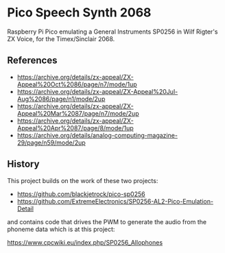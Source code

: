 # Pico Speech Synth 2068
 Raspberry Pi Pico emulating a General Instruments SP0256 in Wilf Rigter's ZX Voice, for the Timex/Sinclair 2068.


## References
- https://archive.org/details/zx-appeal/ZX-Appeal%20Oct%2086/page/n7/mode/1up
- https://archive.org/details/zx-appeal/ZX-Appeal%20Jul-Aug%2086/page/n1/mode/2up
- https://archive.org/details/zx-appeal/ZX-Appeal%20Mar%2087/page/n7/mode/2up
- https://archive.org/details/zx-appeal/ZX-Appeal%20Apr%2087/page/8/mode/1up
- https://archive.org/details/analog-computing-magazine-29/page/n59/mode/2up

## History
This project builds on the work of these two projects:
- https://github.com/blackjetrock/pico-sp0256
- https://github.com/ExtremeElectronics/SP0256-AL2-Pico-Emulation-Detail

and contains code that drives the PWM to generate the audio from the phoneme data which is at this project:

https://www.cpcwiki.eu/index.php/SP0256_Allophones
